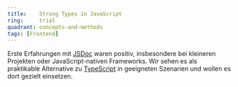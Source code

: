 ```yaml
---
title:    Strong Types in JavaScript
ring:     trial
quadrant: concepts-and-methods
tags: [Frontend]
---
```


Erste Erfahrungen mit [JSDoc][jsdoc] waren positiv, insbesondere bei kleineren Projekten oder JavaScript-nativen Frameworks. Wir sehen es als praktikable Alternative zu [TypeScript][typescript] in geeigneten Szenarien und wollen es dort gezielt einsetzen.

[jsdoc]: https://jsdoc.app/
[typescript]: https://www.typescriptlang.org/